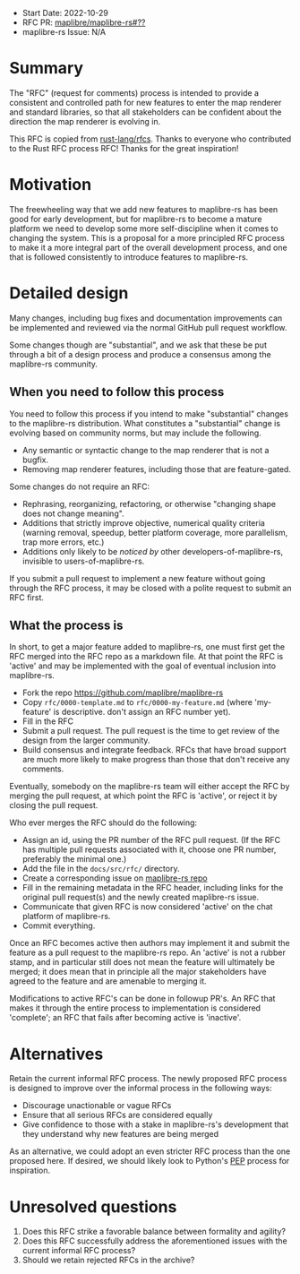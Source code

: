 - Start Date: 2022-10-29
- RFC PR: [maplibre/maplibre-rs#??](https://github.com/maplibre/maplibre-rs/pull/??)
- maplibre-rs Issue: N/A

# Summary

The "RFC" (request for comments) process is intended to provide a
consistent and controlled path for new features to enter the map renderer
and standard libraries, so that all stakeholders can be confident about
the direction the map renderer is evolving in.

This RFC is copied from [rust-lang/rfcs](https://github.com/rust-lang/rfcs).
Thanks to everyone who contributed to the Rust RFC process RFC! Thanks for the
great inspiration!

# Motivation

The freewheeling way that we add new features to maplibre-rs has been good for
early development, but for maplibre-rs to become a mature platform we need to
develop some more self-discipline when it comes to changing the system.
This is a proposal for a more principled RFC process to make it
a more integral part of the overall development process, and one that is
followed consistently to introduce features to maplibre-rs.

# Detailed design

Many changes, including bug fixes and documentation improvements can be
implemented and reviewed via the normal GitHub pull request workflow.

Some changes though are "substantial", and we ask that these be put
through a bit of a design process and produce a consensus among the maplibre-rs
community.

## When you need to follow this process

You need to follow this process if you intend to make "substantial"
changes to the maplibre-rs distribution. What constitutes a "substantial"
change is evolving based on community norms, but may include the following.

- Any semantic or syntactic change to the map renderer that is not a bugfix.
- Removing map renderer features, including those that are feature-gated.

Some changes do not require an RFC:

- Rephrasing, reorganizing, refactoring, or otherwise "changing shape
  does not change meaning".
- Additions that strictly improve objective, numerical quality
  criteria (warning removal, speedup, better platform coverage, more
  parallelism, trap more errors, etc.)
- Additions only likely to be _noticed by_ other developers-of-maplibre-rs,
  invisible to users-of-maplibre-rs.

If you submit a pull request to implement a new feature without going
through the RFC process, it may be closed with a polite request to
submit an RFC first.

## What the process is

In short, to get a major feature added to maplibre-rs, one must first get the
RFC merged into the RFC repo as a markdown file. At that point the RFC
is 'active' and may be implemented with the goal of eventual inclusion
into maplibre-rs.

* Fork the repo https://github.com/maplibre/maplibre-rs
* Copy `rfc/0000-template.md` to `rfc/0000-my-feature.md` (where
  'my-feature' is descriptive. don't assign an RFC number yet).
* Fill in the RFC
* Submit a pull request. The pull request is the time to get review of
  the design from the larger community.
* Build consensus and integrate feedback. RFCs that have broad support
  are much more likely to make progress than those that don't receive any
  comments.

Eventually, somebody on the maplibre-rs team will either accept the RFC by
merging the pull request, at which point the RFC is 'active', or
reject it by closing the pull request.

Who ever merges the RFC should do the following:

* Assign an id, using the PR number of the RFC pull request. (If the RFC
  has multiple pull requests associated with it, choose one PR number,
  preferably the minimal one.)
* Add the file in the `docs/src/rfc/` directory.
* Create a corresponding issue on [maplibre-rs repo](https://github.com/maplibre/maplibre-rs)
* Fill in the remaining metadata in the RFC header, including links for
  the original pull request(s) and the newly created maplibre-rs issue.
* Communicate that given RFC is now considered 'active' on the chat platform of maplibre-rs.
* Commit everything.

Once an RFC becomes active then authors may implement it and submit the
feature as a pull request to the maplibre-rs repo. An 'active' is not a rubber
stamp, and in particular still does not mean the feature will ultimately
be merged; it does mean that in principle all the major stakeholders
have agreed to the feature and are amenable to merging it.

Modifications to active RFC's can be done in followup PR's. An RFC that
makes it through the entire process to implementation is considered
'complete'; an RFC that fails after becoming active is 'inactive'.

# Alternatives

Retain the current informal RFC process. The newly proposed RFC process is
designed to improve over the informal process in the following ways:

* Discourage unactionable or vague RFCs
* Ensure that all serious RFCs are considered equally
* Give confidence to those with a stake in maplibre-rs's development that they
  understand why new features are being merged

As an alternative, we could adopt an even stricter RFC process than the one proposed here. 
If desired, we should likely look to Python's [PEP] process for inspiration.

# Unresolved questions

1. Does this RFC strike a favorable balance between formality and agility?
2. Does this RFC successfully address the aforementioned issues with the current
   informal RFC process?
3. Should we retain rejected RFCs in the archive?

[PEP]: http://legacy.python.org/dev/peps/pep-0001/
